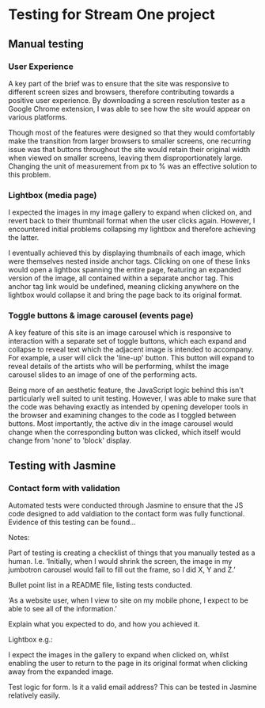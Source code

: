 # Testing for Stream One project

## Manual testing

### User Experience

A key part of the brief was to ensure that the site was responsive to different screen sizes and browsers, therefore contributing towards a positive user experience. By downloading a screen resolution tester as a Google Chrome extension, I was able to see how the site would appear on various platforms.

Though most of the features were designed so that they would comfortably make the transition from larger browsers to smaller screens, one recurring issue was that buttons throughout the site would retain their original width when viewed on smaller screens, leaving them disproportionately large. Changing the unit of measurement from px to % was an effective solution to this problem.

### Lightbox (media page)

I expected the images in my image gallery to expand when clicked on, and revert back to their thumbnail format when the user clicks again. However, I encountered initial problems collapsing my lightbox and therefore achieving the latter.

I eventually achieved this by displaying thumbnails of each image, which were themselves nested inside anchor tags. Clicking on one of these links would open a lightbox spanning the entire page, featuring an expanded version of the image, all contained within a separate anchor tag. This anchor tag link would be undefined, meaning clicking anywhere on the lightbox would collapse it and bring the page back to its original format.

### Toggle buttons & image carousel (events page)

A key feature of this site is an image carousel which is responsive to interaction with a separate set of toggle buttons, which each expand and collapse to reveal text which the adjacent image is intended to accompany. For example, a user will click the 'line-up' button. This button will expand to reveal details of the artists who will be performing, whilst the image carousel slides to an image of one of the performing acts. 

Being more of an aesthetic feature, the JavaScript logic behind this isn't particularly well suited to unit testing. However, I was able to make sure that the code was behaving exactly as intended by opening developer tools in the browser and examining changes to the code as I toggled between buttons. Most importantly, the active div in the image carousel would change when the corresponding button was clicked, which itself would change from 'none' to 'block' display.

## Testing with Jasmine

### Contact form with validation

Automated tests were conducted through Jasmine to ensure that the JS code designed to add valdiation to the contact form was fully functional. Evidence of this testing can be found...

Notes:

Part of testing is creating a checklist of things that you manually tested as a human. I.e. ‘Initially, when I would shrink the screen, the image in my jumbotron carousel would fail to fill out the frame, so I did X, Y and Z.’

Bullet point list in a README file, listing tests conducted.

‘As a website user, when I view to site on my mobile phone, I expect to be able to see all of the information.’

Explain what you expected to do, and how you achieved it.

Lightbox e.g.:

I expect the images in the gallery to expand when clicked on, whilst enabling the user to return to the page in its original format when clicking away from the expanded image.

Test logic for form. Is it a valid email address? This can be tested in Jasmine relatively easily.
